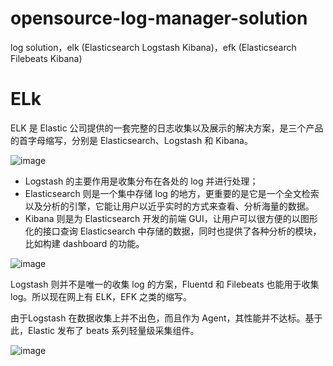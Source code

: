 # opensource-log-manager-solution
log solution，elk (Elasticsearch Logstash Kibana)，efk (Elasticsearch Filebeats Kibana)

# ELk

ELK 是 Elastic 公司提供的一套完整的日志收集以及展示的解决方案，是三个产品的首字母缩写，分别是 Elasticsearch、Logstash 和 Kibana。

![image](https://user-images.githubusercontent.com/13504729/114493119-82276700-9c4c-11eb-8c5f-80b861e555ab.png)


* Logstash 的主要作用是收集分布在各处的 log 并进行处理；
* Elasticsearch 则是一个集中存储 log 的地方，更重要的是它是一个全文检索以及分析的引擎，它能让用户以近乎实时的方式来查看、分析海量的数据。
* Kibana 则是为 Elasticsearch 开发的前端 GUI，让用户可以很方便的以图形化的接口查询 Elasticsearch 中存储的数据，同时也提供了各种分析的模块，比如构建 dashboard 的功能。

![image](https://user-images.githubusercontent.com/13504729/114493028-560be600-9c4c-11eb-89e8-6daa3d15e798.png)

Logstash 则并不是唯一的收集 log 的方案，Fluentd 和 Filebeats 也能用于收集 log。所以现在网上有 ELK，EFK 之类的缩写。

由于Logstash 在数据收集上并不出色，而且作为 Agent，其性能并不达标。基于此，Elastic 发布了 beats 系列轻量级采集组件。

![image](https://user-images.githubusercontent.com/13504729/114493209-b733b980-9c4c-11eb-9e0b-a94ff0636b13.png)
